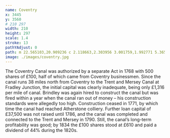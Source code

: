 ```yaml
---
name: Coventry
x: 3445
y: 3560
# 210 297
width: 210
height: 297
scale: 1.4
stroke: 13
pathYAdjust: 0
path: m 22.565103,20.909236 c 2.118663,2.303956 3.001759,1.992771 5.365129,3.012527 1.610828,0.786374 1.686214,2.041121 3.231268,2.834938 1.093981,0.562065 3.057804,0.690178 4.679389,1.525868 1.769622,1.035554 0.900962,3.994527 0.879387,6.227806 0.114678,1.839078 2.20467,4.548683 -2.411352,5.53945 -2.85609,0.613021 -2.95882,-0.398326 -4.387887,1.345942 -2.644739,3.228074 -1.925502,5.482117 -1.287894,9.206636 0.315116,1.840718 1.02661,0.789115 1.932675,2.002225 1.057141,1.415381 -0.09138,3.209174 1.898856,4.018163 1.372046,0.557708 3.52556,0.475284 4.021021,1.827922 0.893883,2.440351 3.171694,1.242283 4.629346,2.182377 1.110658,0.716306 0.189191,3.467524 0.944984,4.460575 1.360979,1.90172 0.680579,0.451036 4.294015,1.217422 2.535256,0.532458 3.286502,1.028536 4.748602,3.154556 3.615478,5.25722 2.038186,8.066447 1.291621,12.648044 -0.368305,2.260251 -1.247145,5.93802 -1.150131,7.529408 0.227515,3.732123 0.41702,5.100738 1.57536,6.034396 1.451651,1.170075 0.07679,1.847054 2.699517,2.658629 2.413832,0.746935 3.15932,1.133672 4.124387,2.96128 0.651233,1.23327 4.74277,1.98383 5.303637,3.35818 0.700124,1.71559 2.080646,4.97465 3.265876,6.42662 1.998539,2.44831 3.778878,0.98177 6.311918,-0.24414 2.264535,-1.09597 0.191873,-2.20905 1.61052,-3.24996 2.116142,-1.54649 5.197702,-9.048293 8.656453,-10.790258 4.591037,-1.251437 8.832245,-4.788958 10.390483,-3.788842 1.914919,1.229042 10.749277,0.971215 10.849257,2.282022 0.10228,1.341049 0.10995,3.2498 1.06948,4.593275 1.35878,1.902493 5.65932,-0.602763 5.65932,2.861353 0,1.33358 -2.07162,7.32702 -0.74977,8.48371 1.28018,1.12023 5.5266,1.83399 7.13968,1.15653 0.75285,-0.31618 2.11321,-1.81834 2.71944,-1.54905 1.15207,0.51175 0.68951,1.84686 1.96754,2.6627 1.23282,0.78697 2.25865,0.69553 3.22869,1.71427 0.31239,0.32807 1.14458,5.62995 1.08856,7.2561 -0.0653,1.89561 7.73808,6.95246 9.05492,8.60015 1.99923,2.50153 2.52866,5.84321 5.038,8.97268 2.16432,2.69919 5.99628,10.39662 8.87974,11.54456 2.30952,0.91945 -0.014,1.17625 1.76882,4.08831 1.27454,2.08179 1.85724,0.18335 3.40238,2.07665 0.31339,0.38401 1.60061,3.568 2.41006,4.51074 2.55855,2.97989 4.62229,0.91154 6.03577,2.28412 2.6101,2.53456 6.8614,6.14418 9.08997,8.99102 1.54813,1.97761 3.73179,4.18001 5.1759,5.8648 1.02077,1.1909 2.291,-0.3597 2.81327,0.73869 0.96507,2.02961 2.20362,4.48392 0.40479,5.28479 -1.09958,0.48954 -0.82596,-0.39878 -2.38205,2.31428 -1.83063,3.38341 5.38888,7.26436 8.30043,9.98244 1.46137,1.36426 3.71175,4.84324 4.10936,6.79156 0.13571,0.665 1.32118,6.71347 0.2726,8.48284 -0.66962,1.12989 -0.89979,3.75814 -0.21744,5.37552 0.42838,1.01536 1.91313,-0.28628 1.91313,0.60395 0,1.17545 -0.7727,3.27609 0.39001,4.70029 0.66396,0.81329 2.4244,2.52206 2.22827,3.89498 -0.96823,2.57483 -5.0101,4.33118 -6.06906,6.44706 -1.14431,2.40294 1.56859,6.00419 0.11284,8.97102 -0.42044,0.85686 -0.96382,2.5066 -3.3066,3.26735 -1.91745,0.62263 -2.59256,-0.91495 -4.62458,0.28095 -1.46138,0.86006 -2.05427,3.21117 -3.26648,3.53468 -1.19153,0.31799 -2.87039,3.42435 -2.33672,4.41062 1.83417,3.38968 2.17929,6.01104 1.12196,9.20629 -0.49591,1.49863 -0.63153,3.63915 0.7897,6.39018 0.55852,1.0811 -0.27501,7.80226 -1.03186,8.55152 -2.16852,2.14678 -2.38141,-1.58999 -5.29322,-1.05545 -2.70881,-1.27504 0.0701,-2.74901 -2.74616,-3.13833 -1.13815,-0.0418 -2.11671,2.22539 -2.02704,4.21639 0.0514,1.14095 -1.44179,4.53057 -1.56444,4.51339
image: ./images/coventry.jpg
---
```


The Coventry Canal was authorized by a separate Act in 1768 with 500 shares of £100, half of which came from Coventry businessmen. Since the canal runs 38 miles north from Coventry to the Trent and Mersey Canal at Fradley Junction, the initial capital was clearly inadequate, being only £1,316 per mile of canal. Brindley was again hired to construct the canal but was fired within a year when the canal ran out of money – his construction standards were allegedly too high. Construction ceased in 1771, by which time the canal had reached Atherstone colliery. Further loan capital of £37,500 was not raised until 1786, and the canal was completed and connected to the Trent and Mersey in 1790. Still, the canal’s long-term profitability was good; by 1834 the £100 shares stood at £610 and paid a dividend of 44% during the 1820s.
